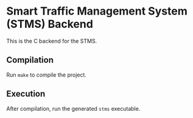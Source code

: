 # Smart Traffic Management System (STMS) Backend

This is the C backend for the STMS.

## Compilation

Run `make` to compile the project.

## Execution

After compilation, run the generated `stms` executable.